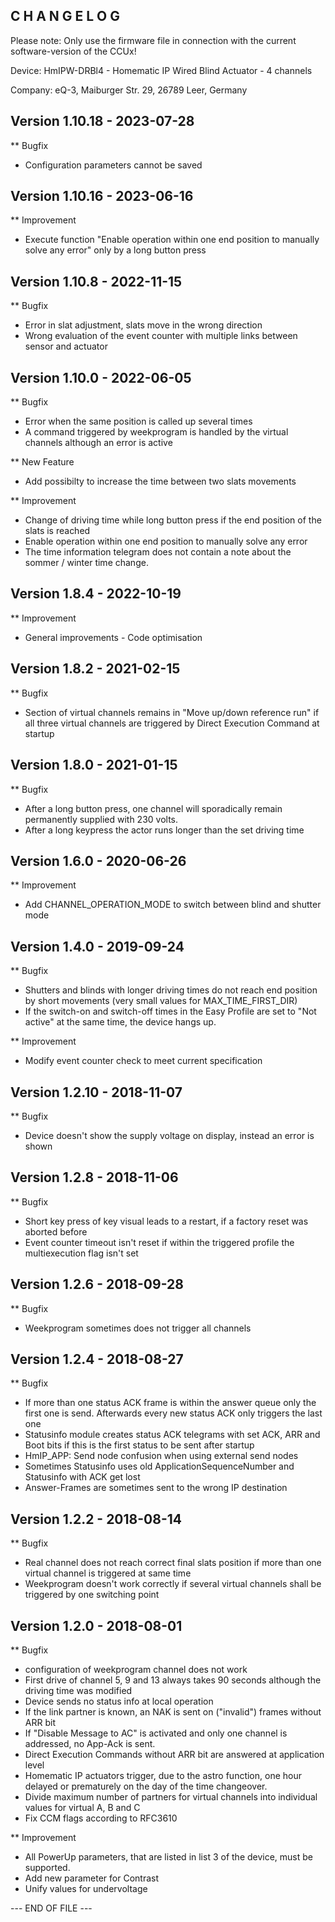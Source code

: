 C H A N G E L O G
-----------------

Please note: Only use the firmware file in connection with the current software-version of the CCUx!

Device:      HmIPW-DRBl4 - Homematic IP Wired Blind Actuator - 4 channels

Company:     eQ-3, Maiburger Str. 29, 26789 Leer, Germany



Version 1.10.18 - 2023-07-28
--------------------------------------------------------------

** Bugfix
   * Configuration parameters cannot be saved



Version 1.10.16 - 2023-06-16
--------------------------------------------------------------

** Improvement
   * Execute function "Enable operation within one end position to manually solve any error" only by a long button press



Version 1.10.8 - 2022-11-15
--------------------------------------------------------------

** Bugfix
   * Error in slat adjustment, slats move in the wrong direction
   * Wrong evaluation of the event counter with multiple links between sensor and actuator



Version 1.10.0 - 2022-06-05
--------------------------------------------------------------

** Bugfix
   *  Error when the same position is called up several times
   * A command triggered by weekprogram is handled by the virtual channels although an error is active

** New Feature
   * Add possibilty to increase the time between two slats movements

** Improvement
   * Change of driving time while long button press if the end position of the slats is reached
   * Enable operation within one end position to manually solve any error
   * The time information telegram does not contain a note about the sommer / winter time change.



Version 1.8.4 - 2022-10-19
--------------------------------------------------------------

** Improvement
   * General improvements - Code optimisation



Version 1.8.2 - 2021-02-15
--------------------------------------------------------------

** Bugfix
   * Section of virtual channels remains in "Move up/down reference run" if all three virtual channels are triggered by Direct Execution Command at startup



Version 1.8.0 - 2021-01-15
--------------------------------------------------------------

** Bugfix
   * After a long button press, one channel will sporadically remain permanently supplied with 230 volts.
   * After a long keypress the actor runs longer than the set driving time



Version 1.6.0 - 2020-06-26
--------------------------------------------------------------

** Improvement
   * Add CHANNEL_OPERATION_MODE to switch between blind and shutter mode



Version 1.4.0 - 2019-09-24
--------------------------------------------------------------

** Bugfix
   * Shutters and blinds with longer driving times do not reach end position by short movements (very small values for MAX_TIME_FIRST_DIR)
   * If the switch-on and switch-off times in the Easy Profile are set to "Not active" at the same time, the device hangs up.

** Improvement
   * Modify event counter check to meet current specification



Version 1.2.10 - 2018-11-07
--------------------------------------------------------------

** Bugfix
   * Device doesn't show the supply voltage on display, instead an error is shown



Version 1.2.8 - 2018-11-06
--------------------------------------------------------------

** Bugfix
   * Short key press of key visual leads to a restart, if a factory reset was aborted before
   * Event counter timeout isn't reset if within the triggered profile the multiexecution flag isn't set



Version 1.2.6 - 2018-09-28
--------------------------------------------------------------

** Bugfix
   * Weekprogram sometimes does not trigger all channels



Version 1.2.4 - 2018-08-27
--------------------------------------------------------------

** Bugfix
   * If more than one status ACK frame is within the answer queue only the first one is send. Afterwards every new status ACK only triggers the last one
   * Statusinfo module creates status ACK telegrams with set ACK, ARR and Boot bits if this is the first status to be sent after startup
   * HmIP_APP: Send node confusion when using external send nodes
   * Sometimes Statusinfo uses old ApplicationSequenceNumber and Statusinfo with ACK get lost
   * Answer-Frames are sometimes sent to the wrong IP destination



Version 1.2.2 - 2018-08-14
--------------------------------------------------------------

** Bugfix
   * Real channel does not reach correct final slats position if more than one virtual channel is triggered at same time
   *  Weekprogram doesn't work correctly if several virtual channels shall be triggered by one switching point



Version 1.2.0 - 2018-08-01
--------------------------------------------------------------

** Bugfix
   * configuration of weekprogram channel does not work
   * First drive of channel 5, 9 and 13 always takes 90 seconds although the driving time was modified
   * Device sends no status info at local operation
   * If the link partner is known, an NAK is sent on ("invalid") frames without ARR bit
   * If "Disable Message to AC" is activated and only one channel is addressed, no App-Ack is sent.
   * Direct Execution Commands without ARR bit are answered at application level
   * Homematic IP actuators trigger, due to the astro function, one hour delayed or prematurely on the day of the time changeover.
   * Divide maximum number of partners for virtual channels into individual values for virtual A, B and C
   * Fix CCM flags according to RFC3610

** Improvement
   * All PowerUp parameters, that are listed in list 3 of the device, must be supported.
   * Add new parameter for Contrast
   * Unify values for undervoltage



--- END OF FILE ---
